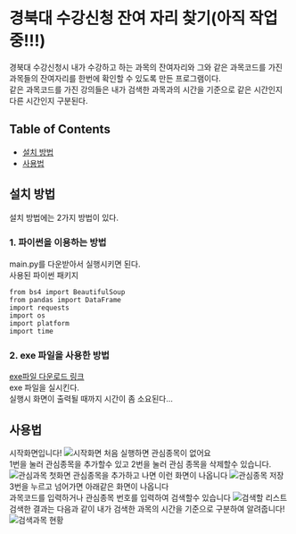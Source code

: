 # 경북대 수강신청 잔여 자리 찾기(아직 작업중!!!)

경북대 수강신청시 내가 수강하고 하는 과목의 잔여자리와 그와 같은 과목코드를 가진 과목들의 잔여자리를 한번에 확인할 수 있도록 만든 프로그램이다.   
같은 과목코드를 가진 강의들은 내가 검색한 과목과의 시간을 기준으로 같은 시간인지 다른 시간인지 구분된다.


## Table of Contents

- [설치 방법](#설치-방법)
- [사용법](#사용법)


## 설치 방법
설치 방법에는 2가지 방법이 있다.
### 1. 파이썬을 이용하는 방법   
main.py를 다운받아서 실행시키면 된다.   
사용된 파이썬 패키지   
<pre><code>from bs4 import BeautifulSoup
from pandas import DataFrame
import requests
import os
import platform
import time</code></pre>
### 2. exe 파일을 사용한 방법   
[exe파일 다운로드 링크](http://gofile.me/4Di5L/r7QEOhKPu)   
exe 파일을 실시킨다.   
실행시 화면이 출력될 때까지 시간이 좀 소요된다...

## 사용법
시작화면입니다!
![시작화면](https://user-images.githubusercontent.com/49528515/106889792-d59ca680-672b-11eb-82f3-92374e945954.PNG)
처음 실행하면 관심종목이 없어요   
1번을 눌러 관심종목을 추가할수 있고 2번을 눌러 관심 종목을 삭제할수 있습니다.
![관심과목 첫화면](https://user-images.githubusercontent.com/49528515/106889852-ecdb9400-672b-11eb-801d-e58eb5689603.PNG)
관심종목을 추가하고 나면 이런 화면이 나옵니다
![관심종목 저장](https://user-images.githubusercontent.com/49528515/106889899-fc5add00-672b-11eb-9853-4d2d7cf64391.PNG)
3번을 누르고 넘어가면 아래같은 화면이 나옵니다   
과목코드를 입력하거나 관심종목 번호를 입력하여 검색할수 있습니다
![검색할 리스트](https://user-images.githubusercontent.com/49528515/106889940-0b418f80-672c-11eb-9a54-a538585344fc.PNG)
검색한 결과는 다음과 같이 내가 검색한 과목의 시간을 기준으로 구분하여 알려줍니다!
![검색과목 현황](https://user-images.githubusercontent.com/49528515/106890294-73907100-672c-11eb-8625-ec800b286eb5.PNG)

